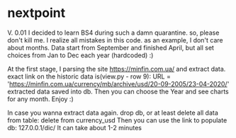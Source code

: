 # nextpoint
V. 0.01
I decided to learn BS4 during such a damn quarantine.
so, please don't kill me. I realize all mistakes in this code. 
as an example, I don't care about months. Data start from September and finished April, but all set choices from Jan to Dec each year (hardcoded) :)

At the first stage, I parsing the site https://minfin.com.ua/ and extract data.
exact link on the historic data is(view.py - row 9):
URL = 'https://minfin.com.ua/currency/mb/archive/usd/20-09-2005/23-04-2020/'
extracted data saved into db.
Then you can choose the Year and see charts for any month.
Enjoy :)

In case you wanna extract data again. drop db, or at least delete all data from table:
delete from currency_usd
Then you can use the link to populate db: 
127.0.0.1/dic/
It can take about 1-2 minutes

